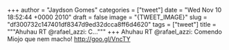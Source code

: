 
+++
author = "Jaydson Gomes"
categories = ["tweet"]
date = "Wed Nov 10 18:52:44 +0000 2010"
draft = false
image = "{TWEET_IMAGE}"
slug = "df300732c147401df8347d9ed32dcca8ff6d4620"
tags = ["tweet"]
title = """Ahuhau RT @rafael_azzi: C..."""
+++
Ahuhau RT @rafael_azzi: Comendo Miojo que nem macho! http://goo.gl/VncTY
